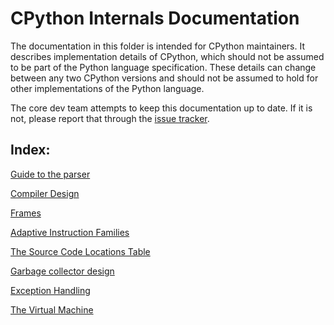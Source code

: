 
# CPython Internals Documentation

The documentation in this folder is intended for CPython maintainers.
It describes implementation details of CPython, which should not be
assumed to be part of the Python language specification. These details
can change between any two CPython versions and should not be assumed
to hold for other implementations of the Python language.

The core dev team attempts to keep this documentation up to date. If
it is not, please report that through the
[issue tracker](https://github.com/python/cpython/issues).

Index:
-----

[Guide to the parser](parser.md)

[Compiler Design](compiler.md)

[Frames](frames.md)

[Adaptive Instruction Families](adaptive.md)

[The Source Code Locations Table](locations.md)

[Garbage collector design](garbage_collector.md)

[Exception Handling](exception_handling.md)

[The Virtual Machine](vm-state.md)
